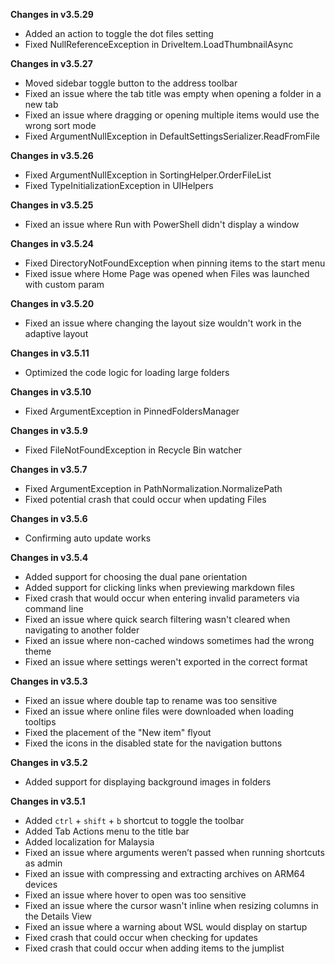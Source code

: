 **Changes in v3.5.29**

- Added an action to toggle the dot files setting
- Fixed NullReferenceException in DriveItem.LoadThumbnailAsync

**Changes in v3.5.27**

- Moved sidebar toggle button to the address toolbar
- Fixed an issue where the tab title was empty when opening a folder in a new tab 
- Fixed an issue where dragging or opening multiple items would use the wrong sort mode
- Fixed ArgumentNullException in DefaultSettingsSerializer.ReadFromFile

**Changes in v3.5.26**

- Fixed ArgumentNullException in SortingHelper.OrderFileList
- Fixed TypeInitializationException in UIHelpers

**Changes in v3.5.25**

- Fixed an issue where Run with PowerShell didn't display a window

**Changes in v3.5.24**

- Fixed DirectoryNotFoundException when pinning items to the start menu
- Fixed issue where Home Page was opened when Files was launched with custom param

**Changes in v3.5.20**

- Fixed an issue where changing the layout size wouldn't work in the adaptive layout

**Changes in v3.5.11**

- Optimized the code logic for loading large folders

**Changes in v3.5.10**

- Fixed ArgumentException in PinnedFoldersManager

**Changes in v3.5.9**

- Fixed FileNotFoundException in Recycle Bin watcher

**Changes in v3.5.7**

- Fixed ArgumentException in PathNormalization.NormalizePath
- Fixed potential crash that could occur when updating Files

**Changes in v3.5.6**

- Confirming auto update works

**Changes in v3.5.4**

- Added support for choosing the dual pane orientation
- Added support for clicking links when previewing markdown files
- Fixed crash that would occur when entering invalid parameters via command line
- Fixed an issue where quick search filtering wasn't cleared when navigating to another folder
- Fixed an issue where non-cached windows sometimes had the wrong theme
- Fixed an issue where settings weren't exported in the correct format

**Changes in v3.5.3**

- Fixed an issue where double tap to rename was too sensitive
- Fixed an issue where online files were downloaded when loading tooltips
- Fixed the placement of the "New item" flyout
- Fixed the icons in the disabled state for the navigation buttons

**Changes in v3.5.2**

- Added support for displaying background images in folders

**Changes in v3.5.1**

- Added `ctrl` + `shift` + `b` shortcut to toggle the toolbar
- Added Tab Actions menu to the title bar
- Added localization for Malaysia
- Fixed an issue where arguments weren’t passed when running shortcuts as admin
- Fixed an issue with compressing and extracting archives on ARM64 devices
- Fixed an issue where hover to open was too sensitive
- Fixed an issue where the cursor wasn't inline when resizing columns in the Details View
- Fixed an issue where a warning about WSL would display on startup
- Fixed crash that could occur when checking for updates
- Fixed crash that could occur when adding items to the jumplist
